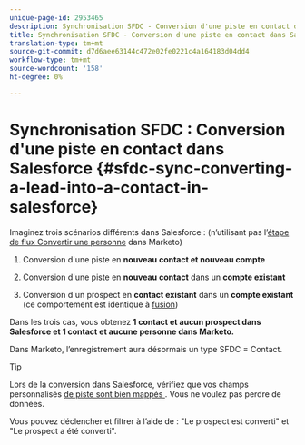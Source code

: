 ```yaml
---
unique-page-id: 2953465
description: Synchronisation SFDC - Conversion d'une piste en contact dans Salesforce - Docs marketing - Documentation du produit
title: Synchronisation SFDC - Conversion d'une piste en contact dans Salesforce
translation-type: tm+mt
source-git-commit: d7d6aee63144c472e02fe0221c4a164183d04dd4
workflow-type: tm+mt
source-wordcount: '158'
ht-degree: 0%

---
```



# Synchronisation SFDC : Conversion d&#39;une piste en contact dans Salesforce {#sfdc-sync-converting-a-lead-into-a-contact-in-salesforce}

Imaginez trois scénarios différents dans Salesforce : (n’utilisant pas l’[étape de flux Convertir une personne](../../../../product-docs/core-marketo-concepts/smart-campaigns/flow-actions/convert-person.md) dans Marketo)

1. Conversion d&#39;une piste en **nouveau contact et nouveau compte**
1. Conversion d&#39;une piste en **nouveau contact** dans un **compte existant**

1. Conversion d&#39;un prospect en **contact existant** dans un **compte existant** (ce comportement est identique à [fusion](sfdc-sync-merging-a-lead-contact-person.md))

Dans les trois cas, vous obtenez **1 contact et aucun prospect dans Salesforce et 1 contact et aucune personne dans Marketo.**

Dans Marketo, l’enregistrement aura désormais un type SFDC = Contact.

>[!TIP]
>
>Lors de la conversion dans Salesforce, vérifiez que vos champs personnalisés [de piste sont bien mappés ](https://help.salesforce.com/apex/HTViewHelpDoc?id=customize_mapleads.htm). Vous ne voulez pas perdre de données.

Vous pouvez déclencher et filtrer à l’aide de : &quot;Le prospect est converti&quot; et &quot;Le prospect a été converti&quot;.